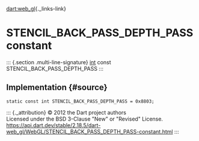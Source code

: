 [dart:web\_gl](../../dart-web_gl/dart-web_gl-library){._links-link}

STENCIL\_BACK\_PASS\_DEPTH\_PASS constant
=========================================

::: {.section .multi-line-signature}
[int](../../dart-core/int-class) const STENCIL\_BACK\_PASS\_DEPTH\_PASS
:::

Implementation {#source}
--------------

``` {.language-dart data-language="dart"}
static const int STENCIL_BACK_PASS_DEPTH_PASS = 0x8803;
```

::: {._attribution}
© 2012 the Dart project authors\
Licensed under the BSD 3-Clause \"New\" or \"Revised\" License.\
<https://api.dart.dev/stable/2.18.5/dart-web_gl/WebGL/STENCIL_BACK_PASS_DEPTH_PASS-constant.html>
:::
